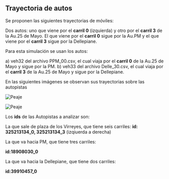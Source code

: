 ## Trayectoria de autos

Se proponen las siguientes trayectorias de móviles:

Dos autos: uno que viene por el __carril 0__ (izquierda) y otro por el __carril 3__ de la Au.25 de Mayo. El que viene por el __carril 0__ sigue por la Au.PM y el que viene por el __carril 3__ sigue por la Dellepiane.

Para esta simulación se usan los autos: 

a) veh32 del archivo PPM_00.csv, el cual viaja por el __carril 0__ de la Au.25 de Mayo y sigue por la PM.
b) veh33 del archivo Delle_30.csv, el cual viaja por el __carril 3__ de la Au.25 de Mayo y sigue por la Dellepiane.

En las siguientes imágenes se observan sus trayectorias sobre las autopistas

![Peaje](Imgs/Movil_hacia_PM.png)

![Peaje](Imgs/Movil_hacia_Dell.png)


Los __ids__ de las Autopistas a analizar son:

La que sale de plaza de los Virreyes, que tiene seis carriles:
__id: 325213134_0, 325213134_3__ (izqiuerda a derecha)

La que va hacia PM, que tiene tres carriles:

__id:18908030_0__

La que va hacia la Dellepiane, que tiene dos carriles:

__id:39910457_0__






